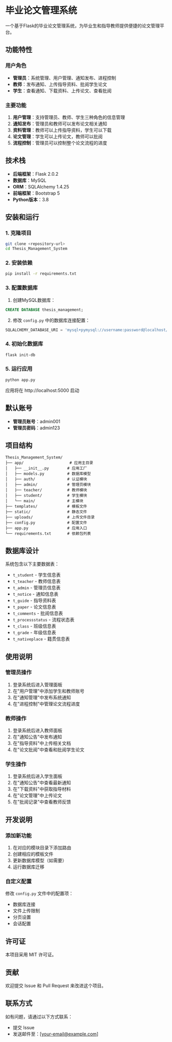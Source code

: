 # 毕业论文管理系统

一个基于Flask的毕业论文管理系统，为毕业生和指导教师提供便捷的论文管理平台。

## 功能特性

### 用户角色
- **管理员**：系统管理、用户管理、通知发布、进程控制
- **教师**：发布通知、上传指导资料、批阅学生论文
- **学生**：查看通知、下载资料、上传论文、查看批阅

### 主要功能
1. **用户管理**：支持管理员、教师、学生三种角色的信息管理
2. **通知发布**：管理员和教师可以发布论文相关通知
3. **资料管理**：教师可以上传指导资料，学生可以下载
4. **论文管理**：学生可以上传论文，教师可以批阅
5. **流程控制**：管理员可以控制整个论文流程的进度

## 技术栈

- **后端框架**：Flask 2.0.2
- **数据库**：MySQL
- **ORM**：SQLAlchemy 1.4.25
- **前端框架**：Bootstrap 5
- **Python版本**：3.8

## 安装和运行

### 1. 克隆项目
```bash
git clone <repository-url>
cd Thesis_Management_System
```

### 2. 安装依赖
```bash
pip install -r requirements.txt
```

### 3. 配置数据库
1. 创建MySQL数据库：
```sql
CREATE DATABASE thesis_management;
```

2. 修改 `config.py` 中的数据库连接配置：
```python
SQLALCHEMY_DATABASE_URI = 'mysql+pymysql://username:password@localhost/thesis_management'
```

### 4. 初始化数据库
```bash
flask init-db
```

### 5. 运行应用
```bash
python app.py
```

应用将在 http://localhost:5000 启动

## 默认账号

- **管理员账号**：admin001
- **管理员密码**：admin123

## 项目结构

```
Thesis_Management_System/
├── app/                    # 应用主目录
│   ├── __init__.py        # 应用工厂
│   ├── models.py          # 数据库模型
│   ├── auth/              # 认证模块
│   ├── admin/             # 管理员模块
│   ├── teacher/           # 教师模块
│   ├── student/           # 学生模块
│   └── main/              # 主模块
├── templates/             # 模板文件
├── static/                # 静态文件
├── uploads/               # 上传文件目录
├── config.py              # 配置文件
├── app.py                 # 应用入口
└── requirements.txt       # 依赖包列表
```

## 数据库设计

系统包含以下主要数据表：

- `t_student` - 学生信息表
- `t_teacher` - 教师信息表
- `t_admin` - 管理员信息表
- `t_notice` - 通知信息表
- `t_guide` - 指导资料表
- `t_paper` - 论文信息表
- `t_comments` - 批阅信息表
- `t_processstatus` - 流程状态表
- `t_class` - 班级信息表
- `t_grade` - 年级信息表
- `t_nativeplace` - 籍贯信息表

## 使用说明

### 管理员操作
1. 登录系统后进入管理面板
2. 在"用户管理"中添加学生和教师账号
3. 在"通知管理"中发布系统通知
4. 在"进程控制"中管理论文流程进度

### 教师操作
1. 登录系统后进入教师面板
2. 在"通知公告"中发布通知
3. 在"指导资料"中上传相关文档
4. 在"论文批阅"中查看和批阅学生论文

### 学生操作
1. 登录系统后进入学生面板
2. 在"通知公告"中查看最新通知
3. 在"下载资料"中获取指导材料
4. 在"论文管理"中上传论文
5. 在"批阅记录"中查看教师反馈

## 开发说明

### 添加新功能
1. 在对应的模块目录下添加路由
2. 创建相应的模板文件
3. 更新数据库模型（如需要）
4. 运行数据库迁移

### 自定义配置
修改 `config.py` 文件中的配置项：
- 数据库连接
- 文件上传限制
- 分页设置
- 会话配置

## 许可证

本项目采用 MIT 许可证。

## 贡献

欢迎提交 Issue 和 Pull Request 来改进这个项目。

## 联系方式

如有问题，请通过以下方式联系：
- 提交 Issue
- 发送邮件至：[your-email@example.com]
